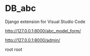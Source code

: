 # DB_abc

Django extension for Visual Studio Code

http://127.0.0.1:8000/abc_model_form/

http://127.0.0.1:8000/admin/

root   root


